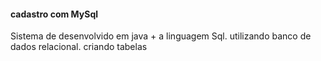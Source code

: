 #### cadastro com MySql
Sistema de desenvolvido em java + a linguagem Sql. utilizando banco de dados relacional. criando tabelas
